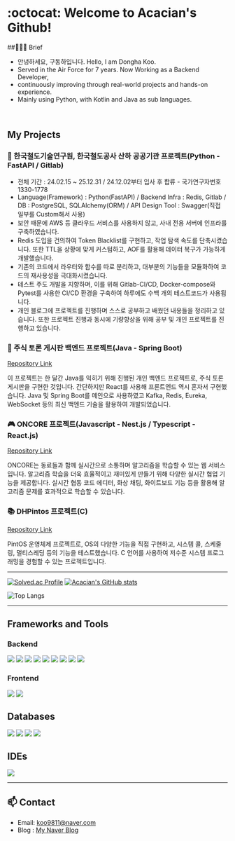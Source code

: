 # :octocat:  **Welcome to Acacian's Github!**

##💁🏻‍♂️ Brief
- 안녕하세요, 구동하입니다. Hello, I am Dongha Koo.
- Served in the Air Force for 7 years. Now Working as a Backend Developer,
- continuously improving through real-world projects and hands-on experience.
- Mainly using Python, with Kotlin and Java as sub languages.

<br>

## My Projects

### 🚆 한국철도기술연구원, 한국철도공사 산하 공공기관 프로젝트(Python - FastAPI / Gitlab)
- 전체 기간 : 24.02.15 ~ 25.12.31 / 24.12.02부터 입사 후 합류 - 국가연구자번호 1330-1778
- Language(Framework) : Python(FastAPI) / Backend Infra : Redis, Gitlab / DB : PostgreSQL, SQLAlchemy(ORM) / API Design Tool : Swagger(직접 일부를 Custom해서 사용)
- 보안 때문에 AWS 등 클라우드 서비스를 사용하지 않고, 사내 전용 서버에 인프라를 구축하였습니다.
- Redis 도입을 건의하여 Token Blacklist를 구현하고, 작업 탐색 속도를 단축시켰습니다. 또한 TTL을 상황에 맞게 커스텀하고, AOF를 활용해 데이터 복구가 가능하게 개발했습니다.
- 기존의 코드에서 라우터와 함수를 따로 분리하고, 대부분의 기능들을 모듈화하여 코드의 재사용성을 극대화시켰습니다.
- 테스트 주도 개발을 지향하며, 이를 위해 Gitlab-CI/CD, Docker-compose와 Pytest를 사용한 CI/CD 환경을 구축하여 하루에도 수백 개의 테스트코드가 사용됩니다.
- 개인 블로그에 프로젝트를 진행하며 스스로 공부하고 배웠던 내용들을 정리하고 있습니다. 또한 프로젝트 진행과 동시에 기량향상을 위해 공부 및 개인 프로젝트를 진행하고 있습니다.

### 📝 주식 토론 게시판 백엔드 프로젝트(Java - Spring Boot)
[Repository Link](https://github.com/Acacian/Stock)

이 프로젝트는 한 달간 Java를 익히기 위해 진행된 개인 백엔드 프로젝트로, 주식 토론 게시판을 구현한 것입니다. 간단하지만 React를 사용해 프론트엔드 역시 혼자서 구현했습니다. Java 및 Spring Boot를 메인으로 사용하였고 Kafka, Redis, Eureka, WebSocket 등의 최신 백엔드 기술을 활용하여 개발되었습니다.

### 🎮 ONCORE 프로젝트(Javascript - Nest.js / Typescript - React.js)
[Repository Link](https://github.com/Acacian/ONCORE)

ONCORE는 동료들과 함께 실시간으로 소통하며 알고리즘을 학습할 수 있는 웹 서비스입니다. 알고리즘 학습을 더욱 효율적이고 재미있게 만들기 위해 다양한 실시간 협업 기능을 제공합니다. 실시간 협동 코드 에디터, 화상 채팅, 화이트보드 기능 등을 활용해 알고리즘 문제를 효과적으로 학습할 수 있습니다.

### 📚 DHPintos 프로젝트(C)
[Repository Link](https://github.com/Acacian/DHPintos)

PintOS 운영체제 프로젝트로, OS의 다양한 기능을 직접 구현하고, 시스템 콜, 스케줄링, 멀티스레딩 등의 기능을 테스트했습니다. C 언어를 사용하여 저수준 시스템 프로그래밍을 경험할 수 있는 프로젝트입니다.

---

[![Solved.ac Profile](http://mazassumnida.wtf/api/v2/generate_badge?boj=koo9811)](https://solved.ac/koo9811/)
[![Acacian's GitHub stats](https://github-readme-stats.vercel.app/api?username=Acacian)](https://github.com/anuraghazra/github-readme-stats)

![Top Langs](https://github-readme-stats.vercel.app/api/top-langs/?username=Acacian&layout=compact)

---

## Frameworks and Tools

### Backend
<img src="https://img.shields.io/badge/Java-007396?style=flat-square&logo=java&logoColor=white"/> <img src="https://img.shields.io/badge/Spring-6DB33F?style=flat-square&logo=Spring&logoColor=white"/> <img src="https://img.shields.io/badge/Node.js-339933?style=flat-square&logo=Node.js&logoColor=white"/> <img src="https://img.shields.io/badge/Next.js-000000?style=flat-square&logo=Nest.js&logoColor=white"/> <img src="https://img.shields.io/badge/Python-3776AB?style=flat-square&logo=python&logoColor=white"/>
 <img src="https://img.shields.io/badge/Flask-000000?style=flat-square&logo=flask&logoColor=white"/> <img src="https://img.shields.io/badge/Selenium-43B02A?style=flat-square&logo=Selenium&logoColor=white"/> <img src="https://img.shields.io/badge/Redis-DC382D?style=flat-square&logo=redis&logoColor=white"/> <img src="https://img.shields.io/badge/Apache%20Kafka-231F20?style=flat-square&logo=apache-kafka&logoColor=white"/>

### Frontend
<img src="https://img.shields.io/badge/React-61DAFB?style=flat-square&logo=React&logoColor=black"/> <img src="https://img.shields.io/badge/Flutter-02569B?style=flat-square&logo=flutter&logoColor=white"/>

## Databases

<img src="https://img.shields.io/badge/Firebase-FFCA28?style=flat-square&logo=firebase&logoColor=black"/> <img src="https://img.shields.io/badge/MySQL-4479A1?style=flat-square&logo=MySQL&logoColor=white"/> <img src="https://img.shields.io/badge/MongoDB-47A248?style=flat-square&logo=MongoDB&logoColor=white"/> <img src="https://img.shields.io/badge/JPA-6DB33F?style=flat-square&logo=hibernate&logoColor=white"/>

## IDEs

<img src="https://img.shields.io/badge/Visual Studio Code-007ACC?style=flat-square&logo=Visual Studio Code&logoColor=white"/>

---

## 📫 Contact

- Email: [koo9811@naver.com](mailto:koo9811@naver.com)
- Blog : [My Naver Blog](https://blog.naver.com/koo9811)

